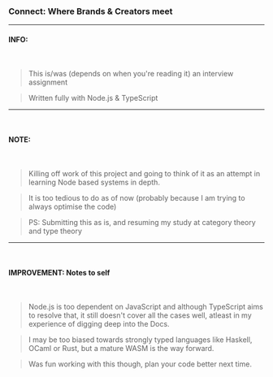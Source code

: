 ### Connect: Where Brands & Creators meet

---

#### INFO:

<br />

> This is/was (depends on when you're reading it) an interview assignment

> Written fully with Node.js & TypeScript

---

<br />

#### NOTE:

<br />

> Killing off work of this project and going to think of it as an attempt in learning Node based systems in depth.

> It is too tedious to do as of now (probably because I am trying to always optimise the code)

> PS: Submitting this as is, and resuming my study at category theory and type theory

---
<br />

#### IMPROVEMENT: Notes to self

<br />

> Node.js is too dependent on JavaScript and although TypeScript aims to resolve that, it still doesn't cover all the cases well, atleast in my experience of digging deep into the Docs.

> I may be too biased towards strongly typed languages like Haskell, OCaml or Rust, but a mature WASM is the way forward.

> Was fun working with this though, plan your code better next time.

